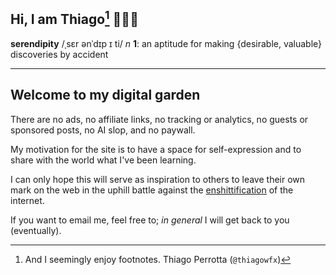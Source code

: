 ## Hi, I am Thiago[^1]  🧑‍💻✨

**serendipity** /ˌsɛr ənˈdɪp ɪ ti/ _n_
**1**: an aptitude for making {desirable, valuable} discoveries by accident

- - -

## Welcome to my digital garden

There are no ads, no affiliate links, no tracking or analytics, no guests
or sponsored posts, no AI slop, and no paywall.

My motivation for the site is to have a space for self-expression and to share
with the world what I've been learning.

I can only hope this will serve as inspiration to others to leave their own mark
on the web in the uphill battle against the
[enshittification](https://en.wikipedia.org/wiki/Enshittification) of the
internet.

If you want to email me, feel free to; _in general_ I will get back to you
(eventually).

[^1]: And I seemingly enjoy footnotes. Thiago Perrotta (`@thiagowfx`)
